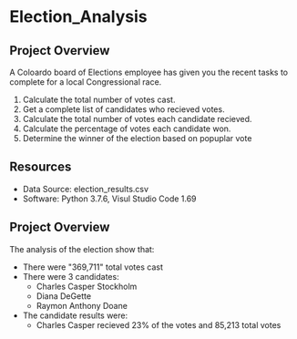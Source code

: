 # Election_Analysis

## Project Overview

A Coloardo board of Elections employee has given you the recent tasks to complete for a local Congressional race.

1. Calculate the total number of votes cast.
2. Get a complete list of candidates who recieved votes.
3. Calculate the total number of votes each candidate recieved.
4. Calculate the percentage of votes each candidate won.
5. Determine the winner of the election based on popuplar vote

## Resources
 - Data Source: election_results.csv
 - Software: Python 3.7.6, Visul Studio Code 1.69

## Project Overview
The analysis of the election show that:
- There were "369,711" total votes cast
- There were 3 candidates:
    - Charles Casper Stockholm
    - Diana DeGette
    - Raymon Anthony Doane
- The candidate results were:
  - Charles Casper recieved 23% of the votes and 85,213 total votes

